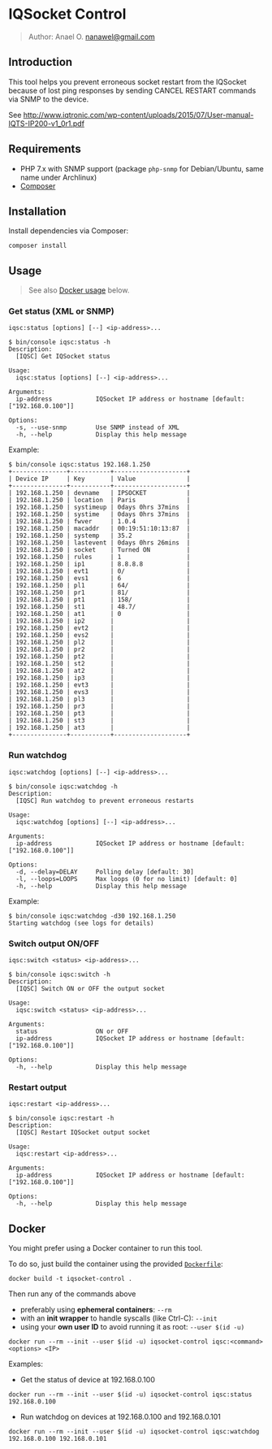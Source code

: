 IQSocket Control
================

> Author: Anael O. nanawel@gmail.com

## Introduction

This tool helps you prevent erroneous socket restart from the IQSocket
because of lost ping responses by sending CANCEL RESTART commands via
SNMP to the device.

See http://www.iqtronic.com/wp-content/uploads/2015/07/User-manual-IQTS-IP200-v1_0r1.pdf

## Requirements

- PHP 7.x with SNMP support (package `php-snmp` for Debian/Ubuntu,
same name under Archlinux)
- [Composer](https://getcomposer.org/download/)

## Installation

Install dependencies via Composer:
```
composer install
```

## Usage

> See also [Docker usage](#docker) below.

### Get status (XML or SNMP)

`iqsc:status [options] [--] <ip-address>...`

```
$ bin/console iqsc:status -h
Description:
  [IQSC] Get IQSocket status

Usage:
  iqsc:status [options] [--] <ip-address>...

Arguments:
  ip-address            IQSocket IP address or hostname [default: ["192.168.0.100"]]

Options:
  -s, --use-snmp        Use SNMP instead of XML
  -h, --help            Display this help message
```

Example:
```
$ bin/console iqsc:status 192.168.1.250
+---------------+-----------+--------------------+
| Device IP     | Key       | Value              |
+---------------+-----------+--------------------+
| 192.168.1.250 | devname   | IPSOCKET           |
| 192.168.1.250 | location  | Paris              |
| 192.168.1.250 | systimeup | 0days 0hrs 37mins  |
| 192.168.1.250 | systime   | 0days 0hrs 37mins  |
| 192.168.1.250 | fwver     | 1.0.4              |
| 192.168.1.250 | macaddr   | 00:19:51:10:13:87  |
| 192.168.1.250 | systemp   | 35.2               |
| 192.168.1.250 | lastevent | 0days 0hrs 26mins  |
| 192.168.1.250 | socket    | Turned ON          |
| 192.168.1.250 | rules     | 1                  |
| 192.168.1.250 | ip1       | 8.8.8.8            |
| 192.168.1.250 | evt1      | 0/                 |
| 192.168.1.250 | evs1      | 6                  |
| 192.168.1.250 | pl1       | 64/                |
| 192.168.1.250 | pr1       | 81/                |
| 192.168.1.250 | pt1       | 158/               |
| 192.168.1.250 | st1       | 48.7/              |
| 192.168.1.250 | at1       | 0                  |
| 192.168.1.250 | ip2       |                    |
| 192.168.1.250 | evt2      |                    |
| 192.168.1.250 | evs2      |                    |
| 192.168.1.250 | pl2       |                    |
| 192.168.1.250 | pr2       |                    |
| 192.168.1.250 | pt2       |                    |
| 192.168.1.250 | st2       |                    |
| 192.168.1.250 | at2       |                    |
| 192.168.1.250 | ip3       |                    |
| 192.168.1.250 | evt3      |                    |
| 192.168.1.250 | evs3      |                    |
| 192.168.1.250 | pl3       |                    |
| 192.168.1.250 | pr3       |                    |
| 192.168.1.250 | pt3       |                    |
| 192.168.1.250 | st3       |                    |
| 192.168.1.250 | at3       |                    |
+---------------+-----------+--------------------+
```

### Run watchdog

`iqsc:watchdog [options] [--] <ip-address>...`

```
$ bin/console iqsc:watchdog -h
Description:
  [IQSC] Run watchdog to prevent erroneous restarts

Usage:
  iqsc:watchdog [options] [--] <ip-address>...

Arguments:
  ip-address            IQSocket IP address or hostname [default: ["192.168.0.100"]]

Options:
  -d, --delay=DELAY     Polling delay [default: 30]
  -l, --loops=LOOPS     Max loops (0 for no limit) [default: 0]
  -h, --help            Display this help message
```

Example:
```
$ bin/console iqsc:watchdog -d30 192.168.1.250
Starting watchdog (see logs for details)
```

### Switch output ON/OFF

`iqsc:switch <status> <ip-address>...`

```
$ bin/console iqsc:switch -h
Description:
  [IQSC] Switch ON or OFF the output socket

Usage:
  iqsc:switch <status> <ip-address>...

Arguments:
  status                ON or OFF
  ip-address            IQSocket IP address or hostname [default: ["192.168.0.100"]]

Options:
  -h, --help            Display this help message
```

### Restart output

`iqsc:restart <ip-address>...`

```
$ bin/console iqsc:restart -h
Description:
  [IQSC] Restart IQSocket output socket

Usage:
  iqsc:restart <ip-address>...

Arguments:
  ip-address            IQSocket IP address or hostname [default: ["192.168.0.100"]]

Options:
  -h, --help            Display this help message
```

## Docker

You might prefer using a Docker container to run this tool.

To do so, just build the container using the provided [`Dockerfile`](Dockerfile):

```
docker build -t iqsocket-control .
```

Then run any of the commands above
- preferably using **ephemeral containers**: `--rm`
- with an **init wrapper** to handle syscalls (like Ctrl-C): `--init`
- using your **own user ID** to avoid running it as root: `--user $(id -u)`

```
docker run --rm --init --user $(id -u) iqsocket-control iqsc:<command> <options> <IP>
```

Examples:
- Get the status of device at 192.168.0.100
```
docker run --rm --init --user $(id -u) iqsocket-control iqsc:status 192.168.0.100
```

- Run watchdog on devices at 192.168.0.100 and 192.168.0.101
```
docker run --rm --init --user $(id -u) iqsocket-control iqsc:watchdog 192.168.0.100 192.168.0.101
```